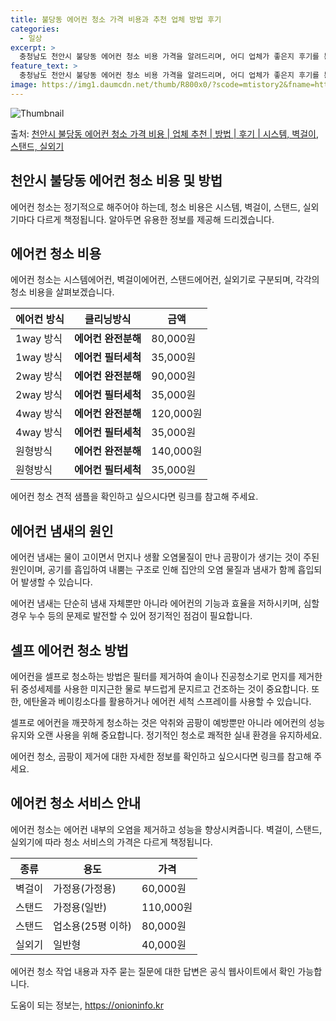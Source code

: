 ```yaml
---
title: 불당동 에어컨 청소 가격 비용과 추천 업체 방법 후기
categories:
  - 일상
excerpt: >
  충청남도 천안시 불당동 에어컨 청소 비용 가격을 알려드리며, 어디 업체가 좋은지 후기를 통해 알아보겠습니다. 현재 글에서는 시스템, 벽걸이, 스탠드, 실외기 각각에 대해 청소 비용이 나와 있으니 참고하시면 되겠습니다. 에어컨 분해 청소 방법 보기 👈 클릭셀프 에어컨 청소 방법 보기👈 클릭천안시 불당동 에어컨 청소 비용시스템에어컨 방식클리닝방식금액1way 방식에어컨 완전분해80,000원1way 방식에어컨 필터세척35,000원2way 방식에어컨 완전분해90,000원2way 방식에어컨 필터세척35,000원4way 방식에어컨 완전분해120,000원4way 방식에어컨 필터세척35,000원원형방식에어컨 완전분해140,000원원형방식에어컨 필터세척35,000원에어컨 청소 견적 샘플 보기 👈 클릭에어컨 냄새의 원인에어..
feature_text: >
  충청남도 천안시 불당동 에어컨 청소 비용 가격을 알려드리며, 어디 업체가 좋은지 후기를 통해 알아보겠습니다. 현재 글에서는 시스템, 벽걸이, 스탠드, 실외기 각각에 대해 청소 비용이 나와 있으니 참고하시면 되겠습니다. 에어컨 분해 청소 방법 보기 👈 클릭셀프 에어컨 청소 방법 보기👈 클릭천안시 불당동 에어컨 청소 비용시스템에어컨 방식클리닝방식금액1way 방식에어컨 완전분해80,000원1way 방식에어컨 필터세척35,000원2way 방식에어컨 완전분해90,000원2way 방식에어컨 필터세척35,000원4way 방식에어컨 완전분해120,000원4way 방식에어컨 필터세척35,000원원형방식에어컨 완전분해140,000원원형방식에어컨 필터세척35,000원에어컨 청소 견적 샘플 보기 👈 클릭에어컨 냄새의 원인에어..
image: https://img1.daumcdn.net/thumb/R800x0/?scode=mtistory2&fname=https%3A%2F%2Fblog.kakaocdn.net%2Fdn%2FCUl03%2FbtsHwbGxuhL%2FlSqAKqnJKUCfuUgQSKvrq0%2Fimg.webp
---
```


![Thumbnail](https://img1.daumcdn.net/thumb/R800x0/?scode=mtistory2&fname=https%3A%2F%2Fblog.kakaocdn.net%2Fdn%2FCUl03%2FbtsHwbGxuhL%2FlSqAKqnJKUCfuUgQSKvrq0%2Fimg.webp)

<p>출처: <a href="https://onioninfo.kr/entry/%EC%B2%9C%EC%95%88%EC%8B%9C-%EB%B6%88%EB%8B%B9%EB%8F%99-%EC%97%90%EC%96%B4%EC%BB%A8-%EC%B2%AD%EC%86%8C-%EA%B0%80%EA%B2%A9-%EB%B9%84%EC%9A%A9-%EC%97%85%EC%B2%B4-%EC%B6%94%EC%B2%9C-%EB%B0%A9%EB%B2%95-%ED%9B%84%EA%B8%B0-%EC%8B%9C%EC%8A%A4%ED%85%9C-%EB%B2%BD%EA%B1%B8%EC%9D%B4-%EC%8A%A4%ED%83%A0%EB%93%9C-%EC%8B%A4%EC%99%B8%EA%B8%B0" rel="dofollow">천안시 불당동 에어컨 청소 가격 비용 | 업체 추천 | 방법 | 후기 | 시스템, 벽걸이, 스탠드, 실외기</a> </p>

## 천안시 불당동 에어컨 청소 비용 및 방법



에어컨 청소는 정기적으로 해주어야 하는데, 청소 비용은 시스템, 벽걸이, 스탠드, 실외기마다 다르게 책정됩니다. 알아두면 유용한 정보를
제공해 드리겠습니다.

## 에어컨 청소 비용

에어컨 청소는 시스템에어컨, 벽걸이에어컨, 스탠드에어컨, 실외기로 구분되며, 각각의 청소 비용을 살펴보겠습니다.

에어컨 방식 | 클리닝방식 | 금액  
---|---|---  
1way 방식 | **에어컨 완전분해** | 80,000원  
1way 방식 | **에어컨 필터세척** | 35,000원  
2way 방식 | **에어컨 완전분해** | 90,000원  
2way 방식 | **에어컨 필터세척** | 35,000원  
4way 방식 | **에어컨 완전분해** | 120,000원  
4way 방식 | **에어컨 필터세척** | 35,000원  
원형방식 | **에어컨 완전분해** | 140,000원  
원형방식 | **에어컨 필터세척** | 35,000원  
  
에어컨 청소 견적 샘플을 확인하고 싶으시다면 링크를 참고해 주세요.

## 에어컨 냄새의 원인

에어컨 냄새는 물이 고이면서 먼지나 생활 오염물질이 만나 곰팡이가 생기는 것이 주된 원인이며, 공기를 흡입하여 내뿜는 구조로 인해 집안의
오염 물질과 냄새가 함께 흡입되어 발생할 수 있습니다.

에어컨 냄새는 단순히 냄새 자체뿐만 아니라 에어컨의 기능과 효율을 저하시키며, 심할 경우 누수 등의 문제로 발전할 수 있어 정기적인 점검이
필요합니다.

## 셀프 에어컨 청소 방법

에어컨을 셀프로 청소하는 방법은 필터를 제거하여 솔이나 진공청소기로 먼지를 제거한 뒤 중성세제를 사용한 미지근한 물로 부드럽게 문지르고
건조하는 것이 중요합니다. 또한, 에탄올과 베이킹소다를 활용하거나 에어컨 세척 스프레이를 사용할 수 있습니다.

셀프로 에어컨을 깨끗하게 청소하는 것은 악취와 곰팡이 예방뿐만 아니라 에어컨의 성능 유지와 오랜 사용을 위해 중요합니다. 정기적인 청소로
쾌적한 실내 환경을 유지하세요.

에어컨 청소, 곰팡이 제거에 대한 자세한 정보를 확인하고 싶으시다면 링크를 참고해 주세요.

## 에어컨 청소 서비스 안내

에어컨 청소는 에어컨 내부의 오염을 제거하고 성능을 향상시켜줍니다. 벽걸이, 스탠드, 실외기에 따라 청소 서비스의 가격은 다르게 책정됩니다.

종류 | 용도 | 가격  
---|---|---  
벽걸이 | 가정용(가정용) | 60,000원  
스탠드 | 가정용(일반) | 110,000원  
스탠드 | 업소용(25평 이하) | 80,000원  
실외기 | 일반형 | 40,000원  
  
에어컨 청소 작업 내용과 자주 묻는 질문에 대한 답변은 공식 웹사이트에서 확인 가능합니다.



 

도움이 되는 정보는, <a href="https://onioninfo.kr" rel="dofollow">https://onioninfo.kr</a>



